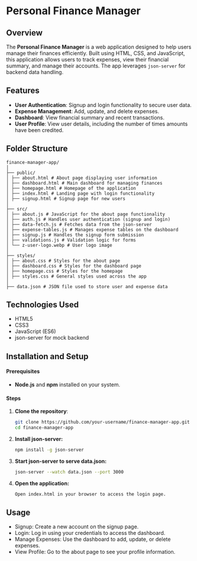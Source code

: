 # Personal Finance Manager

## Overview

The **Personal Finance Manager** is a web application designed to help users manage their finances efficiently. Built using HTML, CSS, and JavaScript, this application allows users to track expenses, view their financial summary, and manage their accounts. The app leverages `json-server` for backend data handling.

## Features

- **User Authentication**: Signup and login functionality to secure user data.
- **Expense Management**: Add, update, and delete expenses.
- **Dashboard**: View financial summary and recent transactions.
- **User Profile**: View user details, including the number of times amounts have been credited.

## Folder Structure

    finance-manager-app/
    │
    ├── public/
    │ ├── about.html # About page displaying user information
    │ ├── dashboard.html # Main dashboard for managing finances
    │ ├── homepage.html # Homepage of the application
    │ ├── index.html # Landing page with login functionality
    │ ├── signup.html # Signup page for new users
    │
    ├── src/
    │ ├── about.js # JavaScript for the about page functionality
    │ ├── auth.js # Handles user authentication (signup and login)
    │ ├── data-fetch.js # Fetches data from the json-server
    │ ├── expense-tables.js # Manages expense tables on the dashboard
    │ ├── signup.js # Handles the signup form submission
    │ ├── validations.js # Validation logic for forms
    │ └── z-user-logo.webp # User logo image
    │
    ├── styles/
    │ ├── about.css # Styles for the about page
    │ ├── dashboard.css # Styles for the dashboard page
    │ ├── homepage.css # Styles for the homepage
    │ ├── styles.css # General styles used across the app
    │
    ├── data.json # JSON file used to store user and expense data

## Technologies Used
- HTML5
- CSS3
- JavaScript (ES6)
- json-server for mock backend

## Installation and Setup

#### Prerequisites
- **Node.js** and **npm** installed on your system.

#### Steps
1. **Clone the repository**:
   ```bash
   git clone https://github.com/your-username/finance-manager-app.git
   cd finance-manager-app
2. **Install json-server:**
    ```bash
    npm install -g json-server
3. **Start json-server to serve data.json:**
    ```bash
    json-server --watch data.json --port 3000
4. **Open the application:**
    ```bash
    Open index.html in your browser to access the login page.

## Usage
- Signup: Create a new account on the signup page.
- Login: Log in using your credentials to access the dashboard.
- Manage Expenses: Use the dashboard to add, update, or delete expenses.
- View Profile: Go to the about page to see your profile information.

